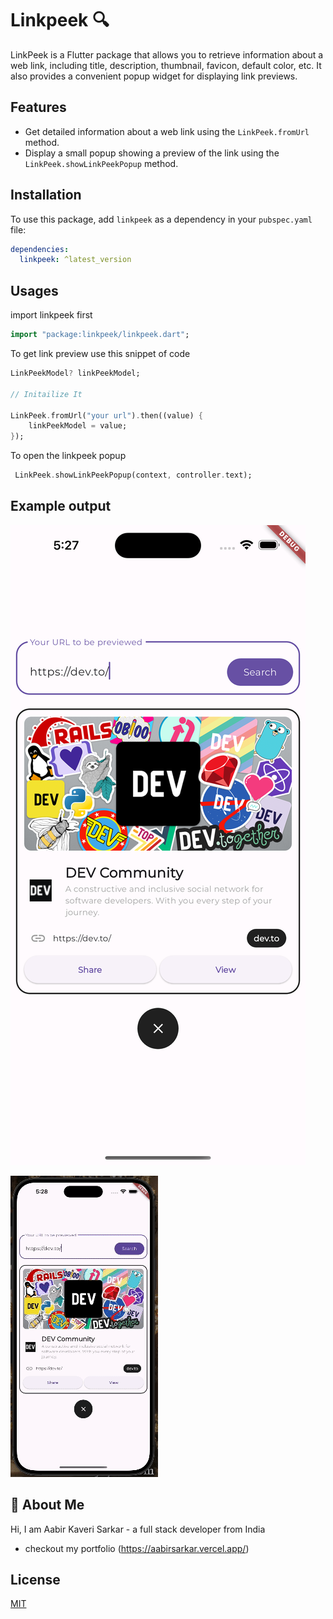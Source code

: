 
# Linkpeek 🔍

LinkPeek is a Flutter package that allows you to retrieve information about a web link, including title, description, thumbnail, favicon, default color, etc. It also provides a convenient popup widget for displaying link previews.

## Features

- Get detailed information about a web link using the `LinkPeek.fromUrl` method.
- Display a small popup showing a preview of the link using the `LinkPeek.showLinkPeekPopup` method.

## Installation

To use this package, add `linkpeek` as a dependency in your `pubspec.yaml` file:

```yaml
dependencies:
  linkpeek: ^latest_version
```
## Usages
import linkpeek first
```dart
import "package:linkpeek/linkpeek.dart";
```


To get link preview use this snippet of code

```dart
LinkPeekModel? linkPeekModel;

// Initailize It

LinkPeek.fromUrl("your url").then((value) {
    linkPeekModel = value;
});

```

To open the linkpeek popup 

```dart
 LinkPeek.showLinkPeekPopup(context, controller.text);
```


## Example output

![Linkpeek preview](./Screenshots/screenshot2.png)

![Link peek popup](./Screenshots/screenshot1.gif)


## 🚀 About Me
Hi, I am Aabir Kaveri Sarkar - a full stack developer from India

- checkout my portfolio (https://aabirsarkar.vercel.app/)

## License

[MIT](https://choosealicense.com/licenses/mit/)


